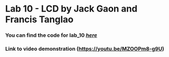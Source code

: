 # Lab 10 - LCD by Jack Gaon and Francis Tanglao
### You can find the code for lab_10 [*here*](https://github.com/Summer-2024-Classes/lab-10-thedawgspt2/blob/main/lcd_counter.c)
### Link to video demonstration (https://youtu.be/MZOOPm8-g9U)
